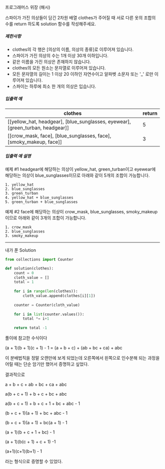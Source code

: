 프로그래머스 위장 (해시)

스파이가 가진 의상들이 담긴 2차원 배열 clothes가 주어질 때 서로 다른 옷의 조합의 수를 return 하도록 solution 함수를 작성해주세요.

##### 제한사항

- clothes의 각 행은 [의상의 이름, 의상의 종류]로 이루어져 있습니다.
- 스파이가 가진 의상의 수는 1개 이상 30개 이하입니다.
- 같은 이름을 가진 의상은 존재하지 않습니다.
- clothes의 모든 원소는 문자열로 이루어져 있습니다.
- 모든 문자열의 길이는 1 이상 20 이하인 자연수이고 알파벳 소문자 또는 '_' 로만 이루어져 있습니다.
- 스파이는 하루에 최소 한 개의 의상은 입습니다.

##### 입출력 예

| clothes                                                      | return |
| ------------------------------------------------------------ | ------ |
| [[yellow_hat, headgear], [blue_sunglasses, eyewear], [green_turban, headgear]] | 5      |
| [[crow_mask, face], [blue_sunglasses, face], [smoky_makeup, face]] | 3      |

##### 입출력 예 설명

예제 #1
headgear에 해당하는 의상이 yellow_hat, green_turban이고 eyewear에 해당하는 의상이 blue_sunglasses이므로 아래와 같이 5개의 조합이 가능합니다.

```
1. yellow_hat
2. blue_sunglasses
3. green_turban
4. yellow_hat + blue_sunglasses
5. green_turban + blue_sunglasses
```

예제 #2
face에 해당하는 의상이 crow_mask, blue_sunglasses, smoky_makeup이므로 아래와 같이 3개의 조합이 가능합니다.

```
1. crow_mask
2. blue_sunglasses
3. smoky_makeup
```

---

내가 푼 Solution

```python
from collections import Counter

def solution(clothes):
    count = 0
    cloth_value = []
    total = 1
    
    for i in range(len(clothes)):
        cloth_value.append(clothes[i][1])
    
    counter = Counter(cloth_value)
    
    for i in list(counter.values()):
        total *= i+1
        
    return total -1
```



풀이에 참고한 수식이다

(a + 1)(b + 1)(c + 1) - 1 = (a + b + c) + (ab + bc + ca) + abc

이 분배법칙을 정말 오랜만에 보게 되었는데 오른쪽에서 왼쪽으로 인수분해 되는 과정을 어릴 때는 단순 암기만 했어서 증명하고 싶었다.

결과적으로

a + b + c + ab + bc + ca + abc

a(b + c + 1) + b + c + bc + abc

a(b + c + 1) + b + c + 1 + bc + abc - 1

(b + c + 1)(a + 1) + bc + abc - 1

(b + c + 1)(a + 1) + bc(a + 1) - 1

(a + 1)(b + c + 1 + bc) - 1

(a + 1)(b(c + 1) + c + 1) -1

(a+1)(c+1)(b+1) - 1

라는 형식으로 증명할 수 있었다.